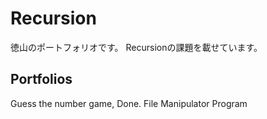 # Recursion
徳山のポートフォリオです。
Recursionの課題を載せています。

## Portfolios
Guess the number game, Done. 
File Manipulator Program
